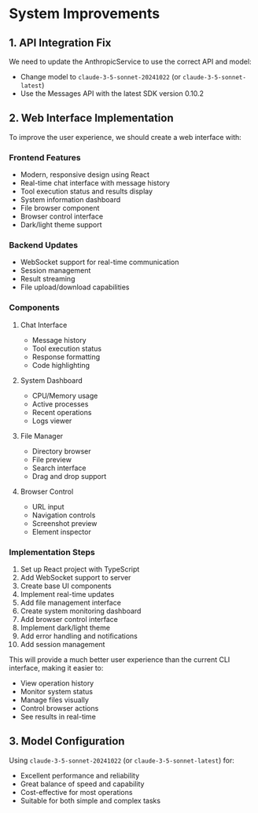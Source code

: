 # System Improvements

## 1. API Integration Fix
We need to update the AnthropicService to use the correct API and model:
- Change model to `claude-3-5-sonnet-20241022` (or `claude-3-5-sonnet-latest`)
- Use the Messages API with the latest SDK version 0.10.2

## 2. Web Interface Implementation
To improve the user experience, we should create a web interface with:

### Frontend Features
- Modern, responsive design using React
- Real-time chat interface with message history
- Tool execution status and results display
- System information dashboard
- File browser component
- Browser control interface
- Dark/light theme support

### Backend Updates
- WebSocket support for real-time communication
- Session management
- Result streaming
- File upload/download capabilities

### Components
1. Chat Interface
   - Message history
   - Tool execution status
   - Response formatting
   - Code highlighting

2. System Dashboard
   - CPU/Memory usage
   - Active processes
   - Recent operations
   - Logs viewer

3. File Manager
   - Directory browser
   - File preview
   - Search interface
   - Drag and drop support

4. Browser Control
   - URL input
   - Navigation controls
   - Screenshot preview
   - Element inspector

### Implementation Steps
1. Set up React project with TypeScript
2. Add WebSocket support to server
3. Create base UI components
4. Implement real-time updates
5. Add file management interface
6. Create system monitoring dashboard
7. Add browser control interface
8. Implement dark/light theme
9. Add error handling and notifications
10. Add session management

This will provide a much better user experience than the current CLI interface, making it easier to:
- View operation history
- Monitor system status
- Manage files visually
- Control browser actions
- See results in real-time

## 3. Model Configuration
Using `claude-3-5-sonnet-20241022` (or `claude-3-5-sonnet-latest`) for:
- Excellent performance and reliability
- Great balance of speed and capability
- Cost-effective for most operations
- Suitable for both simple and complex tasks